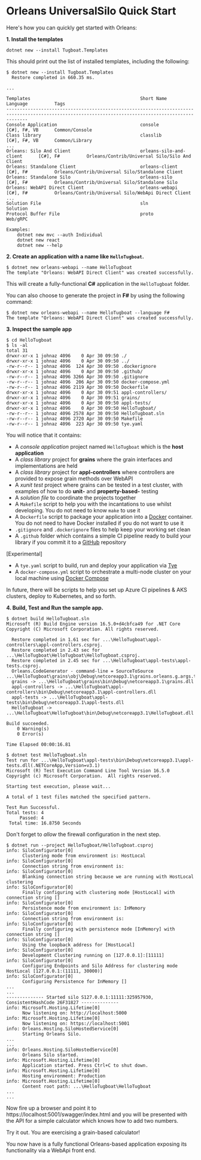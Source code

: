 # Orleans UniversalSilo Quick Start

Here's how you can quickly get started with Orleans:

**1. Install the templates**

```shell
dotnet new --install Tugboat.Templates
```

This should print out the list of installed templates, including the following:

```shell
$ dotnet new --install Tugboat.Templates
  Restore completed in 660.35 ms.

...

Templates                                         Short Name                   Language          Tags
----------------------------------------------------------------------------------------------------------------------------------------------------
Console Application                               console                      [C#], F#, VB      Common/Console
Class library                                     classlib                     [C#], F#, VB      Common/Library
...
Orleans: Silo And Client                          orleans-silo-and-client      [C#], F#          Orleans/Contrib/Universal Silo/Silo And Client
Orleans: Standalone Client                        orleans-client               [C#], F#          Orleans/Contrib/Universal Silo/Standalone Client
Orleans: Standalone Silo                          orleans-silo                 [C#], F#          Orleans/Contrib/Universal Silo/Standalone Silo
Orleans: WebAPI Direct Client                     orleans-webapi               [C#], F#          Orleans/Contrib/Universal Silo/WebApi Direct Client
...
Solution File                                     sln                                            Solution
Protocol Buffer File                              proto                                          Web/gRPC

Examples:
    dotnet new mvc --auth Individual
    dotnet new react
    dotnet new --help

```

**2. Create an application with a name like `HelloTugboat`.**

```shell
$ dotnet new orleans-webapi --name HelloTugboat
The template "Orleans: WebAPI Direct Client" was created successfully.
```

This will create a fully-functional **C#** application in the `HelloTugboat` folder.

You can also choose to generate the project in **F#** by using the following command:

```shell
$ dotnet new orleans-webapi --name HelloTugboat --language F#
The template "Orleans: WebAPI Direct Client" was created successfully.
```


**3. Inspect the sample app**

```shell
$ cd HelloTugboat
$ ls -al
total 31
drwxr-xr-x 1 johnaz 4096    0 Apr 30 09:50 ./
drwxr-xr-x 1 johnaz 4096    0 Apr 30 09:50 ../
-rw-r--r-- 1 johnaz 4096  124 Apr 30 09:50 .dockerignore
drwxr-xr-x 1 johnaz 4096    0 Apr 30 09:50 .github/
-rw-r--r-- 1 johnaz 4096 3266 Apr 30 09:50 .gitignore
-rw-r--r-- 1 johnaz 4096  206 Apr 30 09:50 docker-compose.yml
-rw-r--r-- 1 johnaz 4096 2119 Apr 30 09:50 Dockerfile
drwxr-xr-x 1 johnaz 4096    0 Apr 30 09:51 appl-controllers/
drwxr-xr-x 1 johnaz 4096    0 Apr 30 09:51 grains/
drwxr-xr-x 1 johnaz 4096    0 Apr 30 09:50 appl-tests/
drwxr-xr-x 1 johnaz 4096    0 Apr 30 09:50 HelloTugboat/
-rw-r--r-- 1 johnaz 4096 2578 Apr 30 09:50 HelloTugboat.sln
-rw-r--r-- 1 johnaz 4096 2720 Apr 30 09:50 Makefile
-rw-r--r-- 1 johnaz 4096  223 Apr 30 09:50 tye.yaml
```

You will notice that it contains:
* A _console application_ project named `HelloTugboat` which is the **host application**
* A _class library_ project for **grains** where the grain interfaces and implementations are held
* A _class library_ project for **appl-controllers** where controllers are provided to expose grain methods over WebAPI
* A _xunit test_ project where grains can be tested in a test cluster, with examples of how to do **unit-** and **property-based-** testing
* A _solution file_ to coordinate the projects together
* A `Makefile` script to help you with the incantations to use whilst developing. You do not need to know `make` to use it
* A `Dockerfile` script to package your application into a [Docker](https://www.docker.com/) container. You do not need to have Docker installed if you do not want to use it
* `.gitignore` and `.dockerignore` files to help keep your working set clean
* A `.github` folder which contains a simple CI pipeline ready to build your library if you commit it to a [GitHub](https://github.com/) repository

[Experimental]
* A `tye.yaml` script to build, run and deploy your application via [Tye](https://github.com/dotnet/tye)
* A `docker-compose.yml` script to orchestrate a multi-node cluster on your local machine using [Docker Compose](https://docs.docker.com/compose/)

In future, there will be scripts to help you set up Azure CI pipelines & AKS clusters, deploy to Kubernetes, and so forth.

**4. Build, Test and Run the sample app.**

```shell
$ dotnet build HelloTugboat.sln
Microsoft (R) Build Engine version 16.5.0+d4cbfca49 for .NET Core
Copyright (C) Microsoft Corporation. All rights reserved.

  Restore completed in 1.61 sec for ...\HelloTugboat\appl-controllers\appl-controllers.csproj.
  Restore completed in 2.43 sec for ...\HelloTugboat\HelloTugboat\HelloTugboat.csproj.
  Restore completed in 2.45 sec for ...\HelloTugboat\appl-tests\appl-tests.csproj.
  Orleans.CodeGenerator - command-line = SourceToSource ...\HelloTugboat\grains\obj\Debug\netcoreapp3.1\grains.orleans.g.args.txt
  grains -> ...\HelloTugboat\grains\bin\Debug\netcoreapp3.1\grains.dll
  appl-controllers -> ...\HelloTugboat\appl-controllers\bin\Debug\netcoreapp3.1\appl-controllers.dll
  appl-tests -> ...\HelloTugboat\appl-tests\bin\Debug\netcoreapp3.1\appl-tests.dll
  HelloTugboat -> ...\HelloTugboat\HelloTugboat\bin\Debug\netcoreapp3.1\HelloTugboat.dll

Build succeeded.
    0 Warning(s)
    0 Error(s)

Time Elapsed 00:00:16.81
```

```shell
$ dotnet test HelloTugboat.sln
Test run for ...\HelloTugboat\appl-tests\bin\Debug\netcoreapp3.1\appl-tests.dll(.NETCoreApp,Version=v3.1)
Microsoft (R) Test Execution Command Line Tool Version 16.5.0
Copyright (c) Microsoft Corporation.  All rights reserved.

Starting test execution, please wait...

A total of 1 test files matched the specified pattern.

Test Run Successful.
Total tests: 4
     Passed: 4
 Total time: 16.8750 Seconds
```

Don't forget to _allow_ the firewall configuration in the next step.

```shell
$ dotnet run --project HelloTugboat/HelloTugboat.csproj
info: SiloConfigurator[0]
      Clustering mode from environment is: HostLocal
info: SiloConfigurator[0]
      Connection string from environment is:
info: SiloConfigurator[0]
      Blanking connection string because we are running with HostLocal clustering
info: SiloConfigurator[0]
      Finally configuring with clustering mode [HostLocal] with connection string []
info: SiloConfigurator[0]
      Persistence mode from environment is: InMemory
info: SiloConfigurator[0]
      Connection string from environment is:
info: SiloConfigurator[0]
      Finally configuring with persistence mode [InMemory] with connection string []
info: SiloConfigurator[0]
      Using the loopback address for [HostLocal]
info: SiloConfigurator[0]
      Development Clustering running on [127.0.0.1]:[11111]
info: SiloConfigurator[0]
      Configuring Endpoints and Silo Address for clustering mode HostLocal [127.0.0.1:(11111, 30000)]
info: SiloConfigurator[0]
      Configuring Persistence for InMemory []
...
...
-------------- Started silo S127.0.0.1:11111:325957930, ConsistentHashCode 26F31827 --------------
info: Microsoft.Hosting.Lifetime[0]
      Now listening on: http://localhost:5000
info: Microsoft.Hosting.Lifetime[0]
      Now listening on: https://localhost:5001
info: Orleans.Hosting.SiloHostedService[0]
      Starting Orleans Silo.
...
...
info: Orleans.Hosting.SiloHostedService[0]
      Orleans Silo started.
info: Microsoft.Hosting.Lifetime[0]
      Application started. Press Ctrl+C to shut down.
info: Microsoft.Hosting.Lifetime[0]
      Hosting environment: Production
info: Microsoft.Hosting.Lifetime[0]
      Content root path: ...\HelloTugboat\HelloTugboat
...
...
```

Now fire up a browser and point it to https://localhost:5001/swagger/index.html and you will be presented with the API for a simple calculator which knows how to add two numbers.

Try it out. You are exercising a grain-based calculator!

You now have is a fully functional Orleans-based application exposing its functionality via a WebApi front end.